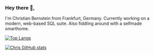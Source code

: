 ### Hey there 👋,
I'm Christian Bernstein from Frankfurt, Germany.
Currently working on a modern, web-based SQL suite. 
Also fiddling around with a selfmade smarthome.

[![Top Langs](https://github-readme-stats.vercel.app/api/top-langs/?username=christian-bernstein)](https://github.com/anuraghazra/github-readme-stats)

[![Chris GitHub stats](https://github-readme-stats.vercel.app/api?username=christian-bernstein)](https://github.com/anuraghazra/github-readme-stats)



<!--
**christian-bernstein/christian-bernstein** is a ✨ _special_ ✨ repository because its `README.md` (this file) appears on your GitHub profile.

[](https://komarev.com/ghpvc/?username=christian-bernstein&color=blue)

Here are some ideas to get you started:

- 🔭 I’m currently working on ...
- 🌱 I’m currently learning ...
- 👯 I’m looking to collaborate on ...
- 🤔 I’m looking for help with ...
- 💬 Ask me about ...
- 📫 How to reach me: ...
- 😄 Pronouns: ...
- ⚡ Fun fact: ...
-->
